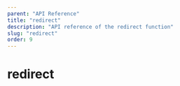 ```yaml
---
parent: "API Reference"
title: "redirect"
description: "API reference of the redirect function"
slug: "redirect"
order: 9
---
```


# redirect
